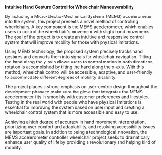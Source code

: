 **Intuitive Hand Gesture Control for Wheelchair Maneuverability**

By including a Micro-Electro-Mechanical Systems (MEMS) accelerometer into the system, this project presents a novel method of controlling wheelchairs. A key component is the MEMS accelerometer, which enables users to control the wheelchair's movement with slight hand movements. The goal of the project is to create an intuitive and responsive control system that will improve mobility for those with physical limitations.

Using MEMS technology, the proposed system precisely tracks hand gestures and converts them into signals for wheelchair navigation. Tilting the hand along the y-axis allows users to control motion in both directions, rotation is accomplished by tilting the hand along the x-axis. With this method, wheelchair control will be accessible, adaptive, and user-friendly to accommodate different degrees of mobility disability.

The project places a strong emphasis on user-centric design throughout the development phase to make sure the glove that integrates the MEMS accelerometer fits in smoothly with customer preferences and lifestyles. Testing in the real world with people who have physical limitations is essential for improving the system based on user input and creating a wheelchair control system that is more accessible and easy to use.

Achieving a high degree of accuracy in hand movement interpretation, prioritizing user comfort and adaptability, and resolving accessibility issues are important goals. In addition to being a technological innovation, the MEMS accelerometer controller wheelchair project seeks to dramatically enhance user quality of life by providing a revolutionary and helping kind of mobility.

